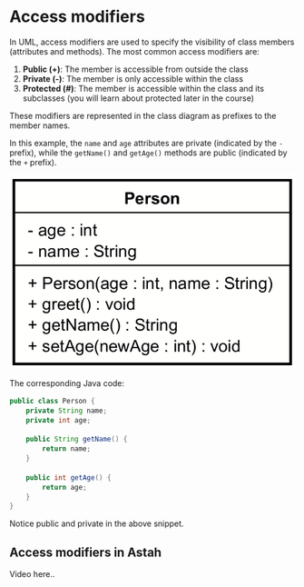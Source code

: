 # Access modifiers

In UML, access modifiers are used to specify the visibility of class members (attributes and methods). The most common access modifiers are:

1. **Public (+)**: The member is accessible from outside the class
2. **Private (-)**: The member is only accessible within the class
3. **Protected (#)**: The member is accessible within the class and its subclasses (you will learn about protected later in the course)

These modifiers are represented in the class diagram as prefixes to the member names. 

In this example, the `name` and `age` attributes are private (indicated by the `-` prefix), while the `getName()` and `getAge()` methods are public (indicated by the `+` prefix).

![access modifiers](Resources/class-example.png)

The corresponding Java code:

```java
public class Person {
    private String name;
    private int age;

    public String getName() {
        return name;
    }

    public int getAge() {
        return age;
    }
}
```

Notice public and private in the above snippet.

## Access modifiers in Astah

Video here..